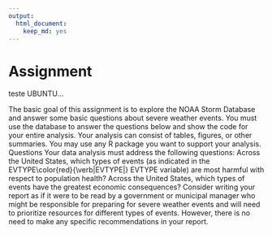 ```yaml
---
output: 
  html_document: 
    keep_md: yes
---
```

# Assignment

teste UBUNTU...

The basic goal of this assignment is to explore the NOAA Storm Database and answer some basic questions about severe weather events. You must use the database to answer the questions below and show the code for your entire analysis. Your analysis can consist of tables, figures, or other summaries. You may use any R package you want to support your analysis.
Questions
Your data analysis must address the following questions:
Across the United States, which types of events (as indicated in the 
EVTYPE\color{red}{\verb|EVTYPE|}
EVTYPE variable) are most harmful with respect to population health?
Across the United States, which types of events have the greatest economic consequences?
Consider writing your report as if it were to be read by a government or municipal manager who might be responsible for preparing for severe weather events and will need to prioritize resources for different types of events. However, there is no need to make any specific recommendations in your report.
